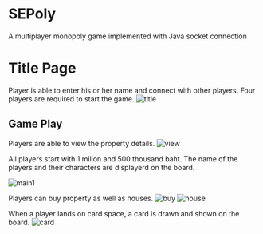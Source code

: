 # SEPoly
A multiplayer monopoly game implemented with Java socket connection

# Title Page
Player is able to enter his or her name and connect with other players. Four players are required to start the game.
![title](https://user-images.githubusercontent.com/47154880/71324407-ffd3da80-2510-11ea-8ad3-c0245a3bd1e7.PNG)

## Game Play
Players are able to view the property details.
![view](https://user-images.githubusercontent.com/47154880/71324638-c3ee4480-2513-11ea-879f-5fb2edb376dc.PNG)

All players start with 1 milion and 500 thousand baht. The name of the players and their characters are displayerd on the board.

![main1](https://user-images.githubusercontent.com/47154880/71324494-d9fb0580-2511-11ea-900a-f0edb1fb3ba1.PNG)

Players can buy property as well as houses.
![buy](https://user-images.githubusercontent.com/47154880/71324516-3100da80-2512-11ea-98d6-d419f58f0b93.PNG)
![house](https://user-images.githubusercontent.com/47154880/71324541-7fae7480-2512-11ea-948e-2f9ea1fd5402.PNG)

When a player lands on card space, a card is drawn and shown on the board.
![card](https://user-images.githubusercontent.com/47154880/71324579-fea3ad00-2512-11ea-9f06-a30d4d1d4c3f.PNG)
